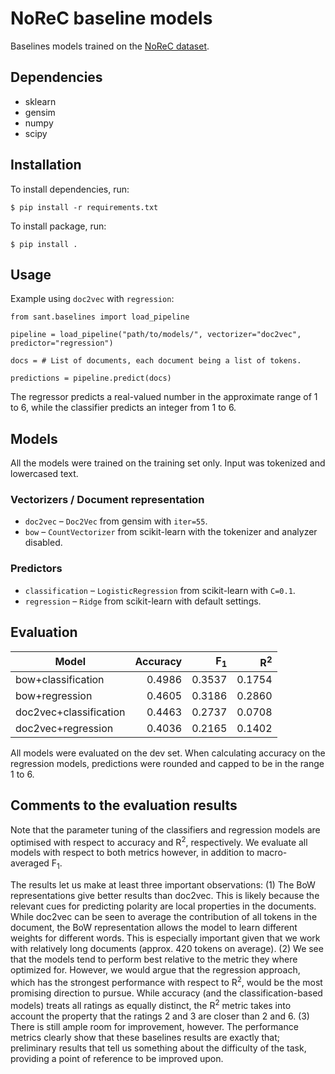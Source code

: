 # NoReC baseline models

Baselines models trained on the [NoReC dataset](https://github.com/ltgoslo/norec).

## Dependencies

- sklearn
- gensim
- numpy
- scipy

## Installation

To install dependencies, run:

```
$ pip install -r requirements.txt
```

To install package, run:

```
$ pip install .
```

## Usage

Example using `doc2vec` with `regression`:

```
from sant.baselines import load_pipeline

pipeline = load_pipeline("path/to/models/", vectorizer="doc2vec", predictor="regression")

docs = # List of documents, each document being a list of tokens.

predictions = pipeline.predict(docs)
```

The regressor predicts a real-valued number in the approximate range
of 1 to 6, while the classifier predicts an integer from 1 to 6.

## Models

All the models were trained on the training set only. Input was
tokenized and lowercased text.

### Vectorizers / Document representation

- `doc2vec` – `Doc2Vec` from gensim with `iter=55`.
- `bow` – `CountVectorizer` from scikit-learn with the tokenizer and
  analyzer disabled.

### Predictors

- `classification` – `LogisticRegression` from scikit-learn with `C=0.1`.
- `regression` – `Ridge` from scikit-learn with default settings.

## Evaluation

| Model                  | Accuracy | F<sub>1</sub>  | R<sup>2</sup>   |
|------------------------|---------:|---------------:|----------------:|
| bow+classification     |  0.4986  | 0.3537         | 0.1754          |
| bow+regression         |  0.4605  | 0.3186         | 0.2860          |
| doc2vec+classification |  0.4463  | 0.2737         | 0.0708          |
| doc2vec+regression     |  0.4036  | 0.2165         | 0.1402          |

All models were evaluated on the dev set. When calculating accuracy on
the regression models, predictions were rounded and capped to be in
the range 1 to 6.

## Comments to the evaluation results

Note that the parameter tuning of the classifiers and regression models are
optimised with respect to accuracy and R<sup>2</sup>, respectively. We evaluate all
models with respect to both metrics however, in addition to macro-averaged F<sub>1</sub>.

The results let us make at least three important observations: (1) The BoW
representations give better results than doc2vec. This is likely because the
relevant cues for predicting polarity are local properties in the
documents. While doc2vec can be seen to average the contribution of all tokens
in the document, the BoW representation allows the model to learn different
weights for different words. This is especially important given that we work
with relatively long documents (approx. 420 tokens on average).  (2) We see
that the models tend to perform best relative to the metric they where
optimized for. However, we would argue that the regression approach, which has
the strongest performance with respect to R<sup>2</sup>, would be the most promising
direction to pursue.  While accuracy (and the classification-based models)
treats all ratings as equally distinct, the R<sup>2</sup> metric takes into account
the property that the ratings 2 and 3 are closer than 2 and 6. (3) There is
still ample room for improvement, however.  The performance metrics clearly
show that these baselines results are exactly that; preliminary results that
tell us something about the difficulty of the task, providing a point of
reference to be improved upon.
